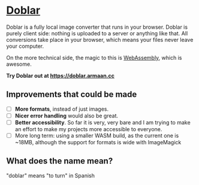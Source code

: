 # [Doblar](https://doblar.armaan.cc)
Doblar is a fully local image converter that runs in your browser. Doblar is purely client side: nothing is uploaded to a server or anything like that. All conversions take place in your browser, which means your files never leave your computer.

On the more technical side, the magic to this is [WebAssembly](https://webassembly.org/), which is awesome.


**Try Doblar out at https://doblar.armaan.cc**

## Improvements that could be made
- [ ] **More formats**, instead of just images.
- [ ] **Nicer error handling** would also be great.
- [ ] **Better accessibility**. So far it is very, very bare and I am trying to make an effort to make my projects more accessible to everyone.
- [ ] More long term: using a smaller WASM build, as the current one is ~18MB, although the support for formats is wide with ImageMagick

## What does the name mean?
"doblar" means "to turn" in Spanish

